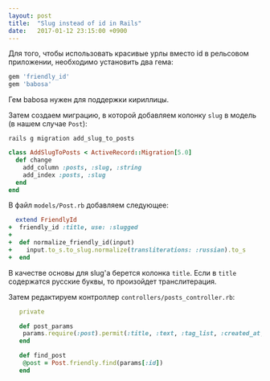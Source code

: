 ```yaml
---
layout: post
title:  "Slug instead of id in Rails"
date:   2017-01-12 23:15:00 +0900
---
```

Для того, чтобы использовать красивые урлы вместо id в рельсовом приложении, необходимо установить два гема:

```ruby
gem 'friendly_id'
gem 'babosa'
```

Гем babosa нужен для поддержки кириллицы.

Затем создаем миграцию, в которой добавляем колонку `slug` в модель (в нашем случае `Post`):

```shell
rails g migration add_slug_to_posts
```

```ruby
class AddSlugToPosts < ActiveRecord::Migration[5.0]
  def change
    add_column :posts, :slug, :string
    add_index :posts, :slug
  end
end
```

В файл `models/Post.rb` добавляем следующее:

```ruby
  extend FriendlyId
+  friendly_id :title, use: :slugged
+
+  def normalize_friendly_id(input)
+    input.to_s.to_slug.normalize(transliterations: :russian).to_s
+  end
```

В качестве основы для slug'а берется колонка `title`. Если в `title` содержатся русские буквы, то произойдет транслитерация.

Затем редактируем контроллер `controllers/posts_controller.rb`:

```ruby
   private

   def post_params
    params.require(:post).permit(:title, :text, :tag_list, :created_at, :slug)
   end

   def find_post
    @post = Post.friendly.find(params[:id])
   end
```
